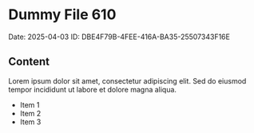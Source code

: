 # Dummy File 610

Date: 2025-04-03
ID: DBE4F79B-4FEE-416A-BA35-25507343F16E

## Content

Lorem ipsum dolor sit amet, consectetur adipiscing elit.
Sed do eiusmod tempor incididunt ut labore et dolore magna aliqua.

* Item 1
* Item 2
* Item 3

